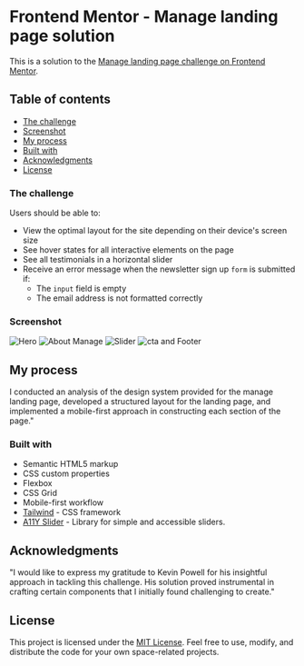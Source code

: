 # Frontend Mentor - Manage landing page solution

This is a solution to the [Manage landing page challenge on Frontend Mentor](https://www.frontendmentor.io/challenges/manage-landing-page-SLXqC6P5).

## Table of contents

- [The challenge](#the-challenge)
- [Screenshot](#screenshot)
- [My process](#my-process)
- [Built with](#built-with)
- [Acknowledgments](#acknowledgments)
- [License](#license)

### The challenge

Users should be able to:

- View the optimal layout for the site depending on their device's screen size
- See hover states for all interactive elements on the page
- See all testimonials in a horizontal slider
- Receive an error message when the newsletter sign up `form` is submitted if:
  - The `input` field is empty
  - The email address is not formatted correctly

### Screenshot

![Hero](./images/screenshot/Screenshot%201.png)
![About Manage](./images/screenshot/Screenshot%202.png)
![Slider](./images/screenshot/Screenshot%203.png)
![cta and Footer](./images/screenshot/Screenshot%204.png)

## My process

I conducted an analysis of the design system provided for the manage landing page, developed a structured layout for the landing page, and implemented a mobile-first approach in constructing each section of the page."

### Built with

- Semantic HTML5 markup
- CSS custom properties
- Flexbox
- CSS Grid
- Mobile-first workflow
- [Tailwind](https://tailwindcss.com/) - CSS framework
- [A11Y Slider](https://a11yslider.js.org/) - Library for simple and accessible sliders.

## Acknowledgments

"I would like to express my gratitude to Kevin Powell for his insightful approach in tackling this challenge. His solution proved instrumental in crafting certain components that I initially found challenging to create."

## License

This project is licensed under the [MIT License](LICENSE). Feel free to use, modify, and distribute the code for your own space-related projects.

